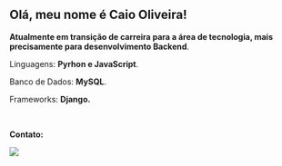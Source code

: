 ## Olá, meu nome é Caio Oliveira!

<p align="left"> 

 <strong>Atualmente em transição de carreira para a área de tecnologia, mais precisamente para desenvolvimento Backend</strong>.
</p>

<p align="left">
  Linguagens: <strong>Pyrhon e JavaScript</strong>.
</p>

<p align="left">
   Banco de Dados: <strong>MySQL</strong>.
</p>

<p align="left">
  Frameworks: <strong>Django.</strong>
</p>


<br>

<p align="left">
<strong>Contato:</strong>
</p>

<p align="left">
 
  <a href="https://www.linkedin.com/in/caiohenrique-oliveira/" alt="Linkedin">
    <img src="https://img.shields.io/badge/LinkedIn-blue?style=for-the-badge&logo=Linkedin&logoColor=FFFFFF&link=https://www.linkedin.com%2Fin%2Fcaiohenrique-oliveira"/>
  </a>
</p>

